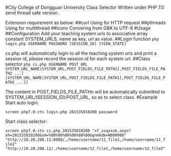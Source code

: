#City College of Dongguan University Class Selector
Written under PHP 7.0 zend thread safe version.

Extension requirement as below:
##curl
Using for HTTP request
##pthreads
Using for multithread
##iconv
Convering from GBK to UTF-8
#Usage
##Configuration
Add your teaching system urls to associative array constant SYSTEM_URLS, name as key, url as value.
##Login function
```php login.php USERNAME PASSWORD [SESSION_ID] [VIEW_STATE]```

cs.php will automatically login to all the teaching system urls and print a session id, please record the session id for each system url.
##Class selector
```php cs.php USERNAME POST_URL SYSTEM_URL_NAME|SYSTEM_URL,POST_FIELDS_FILE_PATH1[,POST_FIELDS_FILE_PATH2 ...] [SYSTEM_URL_NAME|SYSTEM_URL,POST_FIELDS_FILE_PATH1[,POST_FIELDS_FILE_PATH2 ...]]```

The content in POST_FIELDS_FILE_PATHn will be automatically submitted to SYSTEM_URL/(SESSION_ID)/POST_URL, so as to select class.
#Example
Start auto login: 

```screen php7.0-zts login.php 201535010200 password```

Start class selector: 

```screen php7.0-zts cs.php 201535010200 "xf_xsqxxxk.aspx?xh=201535010200&xm=%00%00%00%00%00%00&gnmkdm=N000000" "http://10.20.208.11:8088/,/home/username/11_file1,/home/username/11_file2" "http://10.20.208.12/,/home/username/12_file1,/home/username/12_file2"```